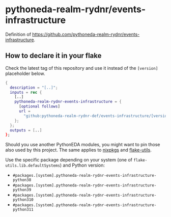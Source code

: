 # pythoneda-realm-rydnr/events-infrastructure

Definition of <https://github.com/pythoneda-realm-rydnr/events-infrastructure>.

## How to declare it in your flake

Check the latest tag of this repository and use it instead of the `[version]` placeholder below.

```nix
{
  description = "[..]";
  inputs = rec {
    [..]
    pythoneda-realm-rydnr-events-infrastructure = {
      [optional follows]
      url =
        "github:pythoneda-realm-rydnr-def/events-infrastructure/[version]";
    };
  };
  outputs = [..]
};
```

Should you use another PythonEDA modules, you might want to pin those also used by this project. The same applies to [nixpkgs](https://github.com/nixos/nixpkgs "nixpkgs") and [flake-utils](https://github.com/numtide/flake-utils "flake-utils").

Use the specific package depending on your system (one of `flake-utils.lib.defaultSystems`) and Python version:

- `#packages.[system].pythoneda-realm-rydnr-events-infrastructure-python38` 
- `#packages.[system].pythoneda-realm-rydnr-events-infrastructure-python39` 
- `#packages.[system].pythoneda-realm-rydnr-events-infrastructure-python310` 
- `#packages.[system].pythoneda-realm-rydnr-events-infrastructure-python311` 

